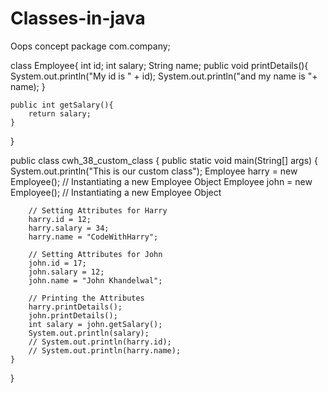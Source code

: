 # Classes-in-java
Oops concept
package com.company;

class Employee{
    int id;
    int salary;
    String name;
    public void printDetails(){
        System.out.println("My id is " + id);
        System.out.println("and my name is "+ name);
    }

    public int getSalary(){
        return salary;
    }
}

public class cwh_38_custom_class {
    public static void main(String[] args) {
        System.out.println("This is our custom class");
        Employee harry = new Employee(); // Instantiating a new Employee Object
        Employee john = new Employee(); // Instantiating a new Employee Object

        // Setting Attributes for Harry
        harry.id = 12;
        harry.salary = 34;
        harry.name = "CodeWithHarry";

        // Setting Attributes for John
        john.id = 17;
        john.salary = 12;
        john.name = "John Khandelwal";

        // Printing the Attributes
        harry.printDetails();
        john.printDetails();
        int salary = john.getSalary();
        System.out.println(salary);
        // System.out.println(harry.id);
        // System.out.println(harry.name);
    }
}
